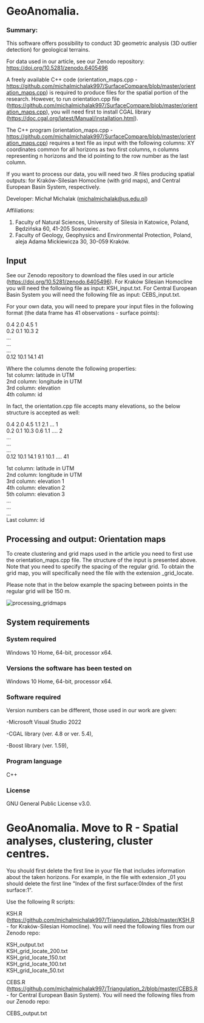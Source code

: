 # GeoAnomalia. 

### Summary: 

This software offers possibility to conduct 3D geometric analysis (3D outlier detection) for geological terrains.

For data used in our article, see our Zenodo repository: https://doi.org/10.5281/zenodo.6405496

A freely available C++ code (orientation_maps.cpp - https://github.com/michalmichalak997/SurfaceCompare/blob/master/orientation_maps.cpp) is required to produce files for the spatial portion of the research.
However, to run orientation.cpp file (https://github.com/michalmichalak997/SurfaceCompare/blob/master/orientation_maps.cpp), 
you will need first to install CGAL library (https://doc.cgal.org/latest/Manual/installation.html).

The C++ program (orientation_maps.cpp - https://github.com/michalmichalak997/SurfaceCompare/blob/master/orientation_maps.cpp) requires a text file as input with the following columns: 
XY coordinates common for all horizons as two first columns, n columns representing n horizons and the id pointing to the row number as the last column. 

If you want to process our data, you will need two .R files producing spatial outputs: for Kraków-Silesian Homocline (with grid maps), and Central European Basin System, respectively. 

Developer: Michał Michalak (michalmichalak@us.edu.pl)

Affiliations: 
1) Faculty of Natural Sciences, University of Silesia in Katowice, Poland, Będzińska 60, 41-205 Sosnowiec.
2) Faculty of Geology, Geophysics and Environmental Protection, Poland, aleja Adama Mickiewicza 30, 30-059 Kraków.


## Input

See our Zenodo repository to download the files used in our article (https://doi.org/10.5281/zenodo.6405496).
For Kraków Silesian Homocline you will need the following file as input: KSH_input.txt.
For Central European Basin System you will need the following file as input: CEBS_input.txt.

For your own data, you will need to prepare your input files in the following format (the data frame has 41 observations - surface points):  

0.4 2.0 4.5 1  
0.2 0.1 10.3 2  
...  
...  
...  
0.12 10.1 14.1 41  

Where the columns denote the following properties:  
1st column: latitude in UTM  
2nd column: longitude in UTM  
3rd column: elevation  
4th column: id  

In fact, the orientation.cpp file accepts many elevations, so the below structure is accepted as well:  

0.4 2.0 4.5 1.1 2.1 ... 1  
0.2 0.1 10.3 0.6 1.1 .... 2  
...  
...  
...  
0.12 10.1 14.1 9.1 10.1 .... 41  


1st column: latitude in UTM  
2nd column: longitude in UTM  
3rd column: elevation 1  
4th column: elevation 2  
5th column: elevation 3  
...  
...  
...  
Last column: id  



## Processing and output: Orientation maps

To create clustering and grid maps used in the article you need to first use the orientation_maps.cpp file. The structure of the input is presented above. 
Note that you need to specify the spacing of the regular grid. 
To obtain the grid map, you will specifically need the file with the extension _grid_locate.

Please note that in the below example the spacing between points in the regular grid will be 150 m.

![processing_gridmaps](https://user-images.githubusercontent.com/28152295/161153466-fa068793-141a-46d4-939c-a58914b2d853.png)

## System requirements

### System required

Windows 10 Home, 64-bit, processor x64.

### Versions the software has been tested on

Windows 10 Home, 64-bit, processor x64.

### Software required 

Version numbers can be different, those used in our work are given: 

  -Microsoft Visual Studio 2022 
  
  -CGAL library (ver. 4.8 or ver. 5.4),
  
  -Boost library (ver. 1.59), 
  
  
### Program language

C++

### License

GNU General Public License v3.0.


# GeoAnomalia. Move to R - Spatial analyses, clustering, cluster centres.

You should first delete the first line in your file that includes information about the taken horizons. 
For example, in the file with extension _01 you should delete the first line "Index of the first surface:0Index of the first surface:1".

Use the following R scripts:

KSH.R (https://github.com/michalmichalak997/Triangulation_2/blob/master/KSH.R - for Kraków-Silesian Homocline). You will need the following files from our Zenodo repo:  

KSH_output.txt  
KSH_grid_locate_200.txt  
KSH_grid_locate_150.txt  
KSH_grid_locate_100.txt  
KSH_grid_locate_50.txt  

CEBS.R (https://github.com/michalmichalak997/Triangulation_2/blob/master/CEBS.R - for Central European Basin System). You will need the following files from our Zenodo repo:  

CEBS_output.txt


